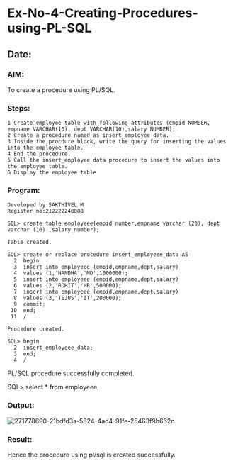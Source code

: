 # Ex-No-4-Creating-Procedures-using-PL-SQL

## Date:

### AIM: 
To create a procedure using PL/SQL.
### Steps:
```
1 Create employee table with following attributes (empid NUMBER, empname VARCHAR(10), dept VARCHAR(10),salary NUMBER);
2 Create a procedure named as insert_employee data.
3 Inside the procdure block, write the query for inserting the values into the employee table.
4 End the procedure.
5 Call the insert_employee data procedure to insert the values into the employee table.
6 Display the employee table
```
### Program:
```
Developed by:SAKTHIVEL M
Register no:212222240088
```
```
SQL> create table employeee(empid number,empname varchar (20), dept varchar (10) ,salary number);

Table created.

SQL> create or replace procedure insert_employeee_data AS
  2  begin
  3  insert into employeee (empid,empname,dept,salary)
  4  values (1,'NANDHA','MD',1000000);
  5  insert into employeee (empid,empname,dept,salary)
  6  values (2,'ROHIT','HR',500000);
  7  insert into employeee (empid,empname,dept,salary)
  8  values (3,'TEJUS','IT',200000);
  9  commit;
 10  end;
 11  /

Procedure created.

SQL> begin
  2  insert_employeee_data;
  3  end;
  4  /
```
PL/SQL procedure successfully completed.

SQL> select * from employeee;

### Output:
![271778690-21bdfd3a-5824-4ad4-91fe-25463f9b662c](https://github.com/Sakthimurugavel/Ex-No-4-Creating-Procedures-using-PL-SQL/assets/118707246/14918af6-5bca-4cda-9273-c9185db6dae3)
### Result:
Hence the procedure using pl/sql is created successfully.

